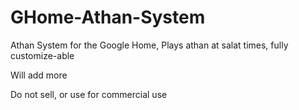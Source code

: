 # GHome-Athan-System
Athan System for the Google Home, Plays athan at salat times, fully customize-able 

Will add more


Do not sell, or use for commercial use
